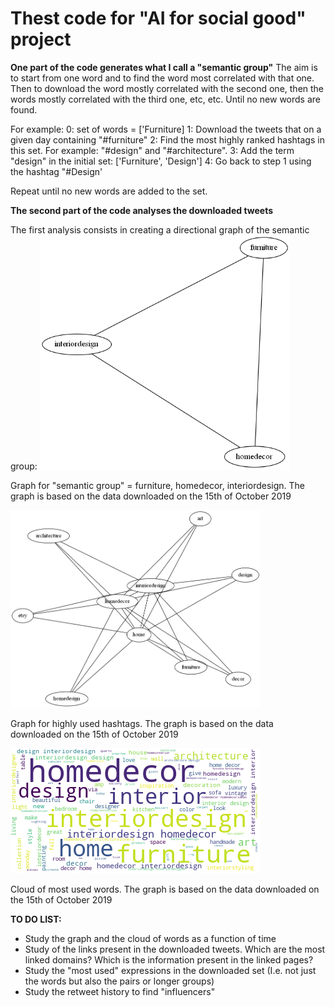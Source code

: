 # Thest code for "AI for social good" project

**One part of the code generates what I call a "semantic group"**
The aim is to start from one word and to find the word most correlated with that one.
Then to download the word mostly correlated with the second one, then the words mostly correlated with the third one, etc, etc.
Until no new words are found.

For example:
0: set of words = ['Furniture]
1: Download the tweets that on a given day containing "#furniture"
2: Find the most highly ranked hashtags in this set. For example: "#design" and "#architecture".
3: Add the term "design" in the initial set: ['Furniture', 'Design']
4: Go back to step 1 using the hashtag "#Design'

Repeat until no new words are added to the set.

**The second part of the code analyses the downloaded tweets**
<p>
The first analysis consists in creating a directional graph of the semantic group:

<img src="https://github.com/ecancellieri/My_twitter_apps/blob/master/creating_semantic_group/graph_0.1.png" width="400">
<p>
Graph for "semantic group" = furniture, homedecor, interiordesign. The graph is based on the data downloaded on the 15th of October 2019
<p>
<img src="https://github.com/ecancellieri/My_twitter_apps/blob/master/creating_semantic_group/graph_0.2.png" width="400">
<p>
Graph for highly used hashtags. The graph is based on the data downloaded on the 15th of October 2019
<p>
<img src="https://github.com/ecancellieri/My_twitter_apps/blob/master/creating_semantic_group/cloud_of_words_0.1.png" width="400">
<p>
Cloud of most used words. The graph is based on the data downloaded on the 15th of October 2019


**TO DO LIST:**
- Study the graph and the cloud of words as a function of time
- Study of the links present in the downloaded tweets. Which are the most linked domains? Which is the information present in the linked pages?
- Study the "most used" expressions in the downloaded set (I.e. not just the words but also the pairs or longer groups)
- Study the retweet history to find "influencers"
